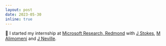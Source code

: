 ```yaml
---
layout: post
date: 2023-05-30
inline: true
---
```


:metal: I started my internship at [Microsoft Research, Redmond](https://www.microsoft.com/en-us/research/lab/microsoft-research-redmond/) with [J Stokes](https://www.microsoft.com/en-us/research/people/jstokes/), [M Alimomeni](https://www.linkedin.com/in/mohsenam/) and [J Neville](https://jenneville.github.io/).
